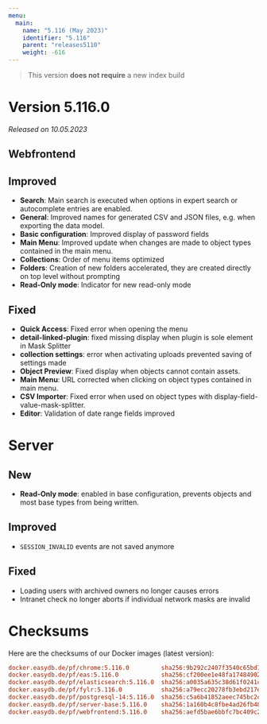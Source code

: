 ```yaml
---
menu:
  main:
    name: "5.116 (May 2023)"
    identifier: "5.116"
    parent: "releases5110"
    weight: -616
---
```



> This version **does not require** a new index build


# Version 5.116.0

*Released on 10.05.2023*


## Webfrontend

## Improved

* **Search**: Main search is executed when options in expert search or autocomplete entries are enabled.
* **General**: Improved names for generated CSV and JSON files, e.g. when exporting the data model.
* **Basic configuration**: Improved display of password fields
* **Main Menu**: Improved update when changes are made to object types contained in the main menu.
* **Collections**: Order of menu items optimized
* **Folders**: Creation of new folders accelerated, they are created directly on top level without prompting
* **Read-Only mode**: Indicator for new read-only mode

## Fixed

* **Quick Access**: Fixed error when opening the menu
* **detail-linked-plugin**: fixed missing display when plugin is sole element in Mask Splitter
* **collection settings**: error when activating uploads prevented saving of settings made
* **Object Preview**: Fixed display when objects cannot contain assets.
* **Main Menu**: URL corrected when clicking on object types contained in main menu.
* **CSV Importer**: Fixed error when used on object types with display-field-value-mask-splitter.
* **Editor**: Validation of date range fields improved

# Server

## New

* **Read-Only mode**: enabled in base configuration, prevents objects and most base types from being written.

## Improved

* `SESSION_INVALID` events are not saved anymore

## Fixed

* Loading users with archived owners no longer causes errors
* Intranet check no longer aborts if individual network masks are invalid


# Checksums

Here are the checksums of our Docker images (latest version):

```ini
docker.easydb.de/pf/chrome:5.116.0         sha256:9b292c2407f3540c65bd7cf2662a4f3041050f5ba0cc185ce06b8b8ed0fe6505
docker.easydb.de/pf/eas:5.116.0            sha256:cf200ee1e48fa1748490287f74f42df76872f9ecaced3e4ee2902dcf6b3fe6c2
docker.easydb.de/pf/elasticsearch:5.116.0  sha256:a0035a635c38d61f0241cd9de6bbe2d4cbf0f4d072acf19041a77b8b1e67874a
docker.easydb.de/pf/fylr:5.116.0           sha256:a79ecc20278fb3ebd217e9231c409e9be4592b456c342eb21059f55521516336
docker.easydb.de/pf/postgresql-14:5.116.0  sha256:c5a6b41852aeec745bc2c945f282bd092988390a44d277e53e16c6a6d4bc2668
docker.easydb.de/pf/server-base:5.116.0    sha256:1a160b4c8fbe4ad26fb48a328d9589e9f4bbd139629946dc1463eb78a678dbd5
docker.easydb.de/pf/webfrontend:5.116.0    sha256:aefd5bae6bbfc7bc409c2682cefa9eeead354eeeb9133b81ed78907711d7cf69
```

